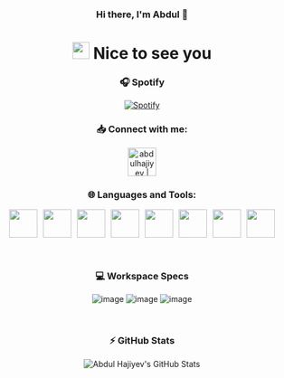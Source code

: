 <div align="center" >

### Hi there, I'm Abdul 👋
<h1><img src="https://emojis.slackmojis.com/emojis/images/1531849430/4246/blob-sunglasses.gif?1531849430" width="30"/> Nice to see you</h1>

### 🎧 Spotify
[![Spotify](https://spotifnow.vercel.app/api/spotify)](https://open.spotify.com/user/7nlznwn7jdekvjkzzkp9m4nsy)

### 📥 Connect with me:
[<img height=50px alt="abdulhajiyev | LinkedIn" src="https://cdn.jsdelivr.net/gh/devicons/devicon/icons/linkedin/linkedin-original.svg" />][linkedin]

### 🌐 Languages and Tools:
<div style="display: flex; justify-content:center; flex-wrap:wrap">
<img style="margin: 0 5px 0 5px" width=50px src="https://cdn.jsdelivr.net/gh/devicons/devicon/icons/html5/html5-original.svg" />

<img style="margin: 0 5px 0 5px" width=50px src="https://cdn.jsdelivr.net/gh/devicons/devicon/icons/css3/css3-original.svg" />

<img style="margin: 0 5px 0 5px" width=50px src="https://cdn.jsdelivr.net/gh/devicons/devicon/icons/javascript/javascript-original.svg" />

<img style="margin: 0 5px 0 5px" width=50px src="https://cdn.jsdelivr.net/gh/devicons/devicon/icons/typescript/typescript-original.svg" />

<img style="margin: 0 5px 0 5px" width=50px src="https://cdn.jsdelivr.net/gh/devicons/devicon/icons/react/react-original.svg" />

<img style="margin: 0 5px 0 5px" width=50px src="https://cdn.jsdelivr.net/gh/devicons/devicon/icons/tailwindcss/tailwindcss-plain.svg" />

<img style="margin: 0 5px 0 5px" width=50px src="https://cdn.jsdelivr.net/gh/devicons/devicon/icons/bootstrap/bootstrap-original.svg" />

<img style="margin: 0 5px 0 5px" width=50px src="https://cdn.jsdelivr.net/gh/devicons/devicon/icons/git/git-original.svg" />
</div>

<br />
<br />

### 💻 Workspace Specs
![image](https://img.shields.io/badge/Windows-MSI_GE66%20Raider-0078D6?style=for-the-badge&logo=windows&logoColor=white)
![image](https://img.shields.io/badge/Intel-Core_i7_10750H-0071C5?style=for-the-badge&logo=intel&logoColor=white)
![image](https://img.shields.io/badge/NVIDIA-RTX%202070%20-76B900?style=for-the-badge&logo=nvidia&logoColor=white)

<br />

### ⚡ GitHub Stats
![Abdul Hajiyev's GitHub Stats](https://github-readme-stats-hajiyev.vercel.app/api?username=abdulhajiyev&show_icons=true&hide_border=true&theme=dracula)

[instagram]: https://instagram.com/abdulhajiyev
[linkedin]: https://linkedin.com/in/abdulhajiyev
</div>
